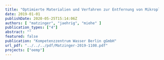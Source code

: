 ```yaml
---
title: "Optimierte Materialien und Verfahren zur Entfernung von Mikroplastik aus dem Wasserkreislauf - Schlussbericht Verbundprojekt OEMP (Teilprojekt Kompetenzzentrum Wasser Berlin gGmbH)"
date: 2019-01-01
publishDate: 2020-05-25T15:14:06Z
authors: [ "matzinger", "jaehrig", "miehe" ]
publication_types: ["4"]
abstract: ""
featured: false
publication: "Kompetenzzentrum Wasser Berlin gGmbH"
url_pdf: "../../../pdf/Matzinger-2019-1108.pdf"
projects: ["oemp"]
---
```


